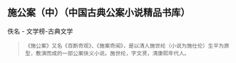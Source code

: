 ## 施公案（中）（中国古典公案小说精品书库）

佚名  -  文学榜-古典文学

>     《施公案》又名《百断奇观》、《施案奇闻》，是以清人施世纶（小说为施仕伦）生平为原型，敷演而成的一部公案侠义小说。施世纶，字文贤，清康熙年代人。
